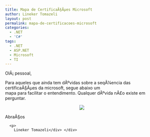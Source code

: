 ```yaml
---
title: Mapa de CertificaÃ§Ãµes Microsoft
author: Lineker Tomazeli
layout: post
permalink: mapa-de-certificacoes-microsoft
categories:
  - .NET
  - 'C#'
tags:
  - .NET
  - ASP.NET
  - Microsoft
  - TI
---
```

OlÃ¡ pessoal,

Para aqueles que ainda tem dÃºvidas sobre a seqÃ¼encia das certificaÃ§Ãµes da microsoft, segue abaixo um  
mapa para facilitar o entendimento. Qualquer dÃºvida nÃ£o existe em perguntar.

<div align="center">
  <img style="max-width:800px;" src="http://tomazeli.files.wordpress.com/2008/10/fluxo.gif" /></p>

  <p>
    <div align="left">
      AbraÃ§os</p>

      <p>
        Lineker Tomazeli</div> </div>
